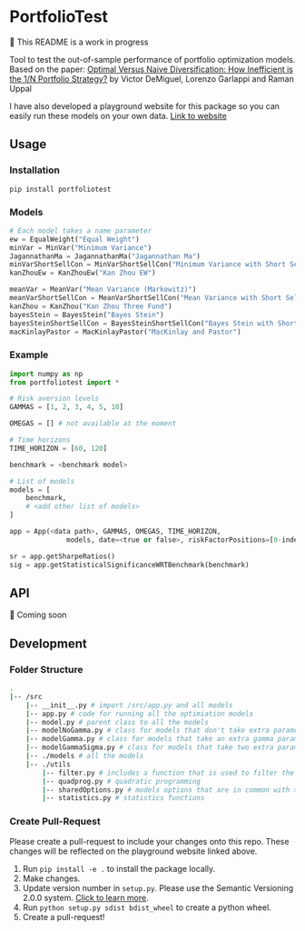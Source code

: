 # PortfolioTest

:construction:  This README is a work in progress

Tool to  test the out-of-sample performance of portfolio optimization models. Based on the paper: [Optimal Versus Naive Diversification:
How Inefficient is the 1/N Portfolio Strategy?](http://faculty.london.edu/avmiguel/DeMiguel-Garlappi-Uppal-RFS.pdf) by Victor DeMiguel, Lorenzo Garlappi and Raman Uppal

I have also developed a playground website for this package so you can easily run these models on your own data. [Link to website](https://sidnand.github.io/Portfolio-Optimization-Interface/)

## Usage

### Installation

`pip install portfoliotest`

### Models

```python
# Each model takes a name parameter
ew = EqualWeight("Equal Weight")
minVar = MinVar("Minimum Variance")
JagannathanMa = JagannathanMa("Jagannathan Ma")
minVarShortSellCon = MinVarShortSellCon("Minimum Variance with Short Sell Constrains")
kanZhouEw = KanZhouEw("Kan Zhou EW")

meanVar = MeanVar("Mean Variance (Markowitz)")
meanVarShortSellCon = MeanVarShortSellCon("Mean Variance with Short Sell Constrains")
kanZhou = KanZhou("Kan Zhou Three Fund")
bayesStein = BayesStein("Bayes Stein")
bayesSteinShortSellCon = BayesSteinShortSellCon("Bayes Stein with Short Sell Constrains")
macKinlayPastor = MacKinlayPastor("MacKinlay and Pastor")
```

### Example

```python
import numpy as np
from portfoliotest import *

# Risk aversion levels
GAMMAS = [1, 2, 3, 4, 5, 10]

OMEGAS = [] # not available at the moment

# Time horizons
TIME_HORIZON = [60, 120]

benchmark = <benchmark model>

# List of models
models = [
    benchmark,
    # <add other list of models>
]

app = App(<data path>, GAMMAS, OMEGAS, TIME_HORIZON,
              models, date=<true or false>, riskFactorPositions=[0-indexed positions for risk factor column], riskFreePosition=<0-indexed, risk free asset column>)

sr = app.getSharpeRatios()
sig = app.getStatisticalSignificanceWRTBenchmark(benchmark)
```

## API

:construction: Coming soon

## Development

### Folder Structure

```bash
.
|-- /src
    |-- __init__.py # import /src/app.py and all models
    |-- app.py # code for running all the optimiation models
    |-- model.py # parent class to all the models
    |-- modelNoGamma.py # class for models that don't take extra parameters
    |-- modelGamma.py # class for models that take an extra gamma parameter; gamma is a list of constants for the investors risk-aversion level
    |-- modelGammaSigma.py # class for models that take two extra parameters, gamma and omega. Not being used currently
    |-- ./models # all the models
    |-- ./utils
        |-- filter.py # includes a function that is used to filter the parameters passed to a function
        |-- quadprog.py # quadratic programming
        |-- sharedOptions.py # models options that are in common with >2 models
        |-- statistics.py # statistics functions

```

### Create Pull-Request

Please create a pull-request to include your changes onto this repo. These changes will be reflected on the playground website linked above.

1. Run ``pip install -e .`` to install the package locally.
2. Make changes.
3. Update version number in ``setup.py``. Please use the Semantic Versioning 2.0.0 system. [Click to learn more](https://semver.org/).
4. Run ``python setup.py sdist bdist_wheel`` to create a python wheel.
5. Create a pull-request!